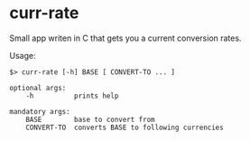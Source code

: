 curr-rate
=========

Small app writen in C that gets you a current conversion rates.

Usage:
```
$> curr-rate [-h] BASE [ CONVERT-TO ... ]

optional args:
	-h      	prints help

mandatory args:
    BASE    	base to convert from
	CONVERT-TO	converts BASE to following currencies
```

